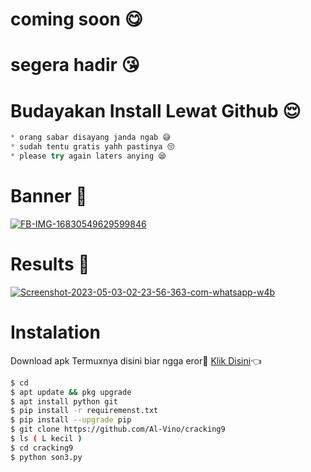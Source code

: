 # coming soon 😋
# segera hadir 😘
# Budayakan Install Lewat Github 😌
```php
* orang sabar disayang janda ngab 😅
* sudah tentu gratis yahh pastinya 😚
* please try again laters anying 😪
```
# Banner 💫
<a href="https://ibb.co/TM5PkdG"><img src="https://i.ibb.co/MkLPsQH/FB-IMG-16830549629599846.jpg" alt="FB-IMG-16830549629599846" border="0"></a>
# Results 💖
<a href="https://ibb.co/xqvbD2L"><img src="https://i.ibb.co/B2DJtf3/Screenshot-2023-05-03-02-23-56-363-com-whatsapp-w4b.png" alt="Screenshot-2023-05-03-02-23-56-363-com-whatsapp-w4b" border="0"></a>
# Instalation
Download apk Termuxnya disini biar ngga eror🌟
[Klik Disini](https://f-droid.org/repo/com.termux_118.apk)👈
```bash
$ cd
$ apt update && pkg upgrade
$ apt install python git
$ pip install -r requiremenst.txt
$ pip install --upgrade pip
$ git clone https://github.com/Al-Vino/cracking9
$ ls ( L kecil )
$ cd cracking9
$ python son3.py
```
